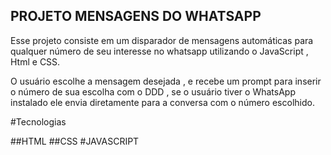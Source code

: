   ## PROJETO MENSAGENS DO WHATSAPP
Esse projeto consiste em um disparador de mensagens automáticas para qualquer número de seu interesse no whatsapp
utilizando o JavaScript , Html e CSS.

O usuário escolhe a mensagem desejada , e recebe um prompt para inserir o número de sua escolha com o DDD , se o usuário tiver o WhatsApp instalado ele envia diretamente para a conversa com o número escolhido.

#Tecnologias

##HTML
##CSS
#JAVASCRIPT


  

